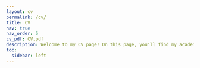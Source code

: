 ```yaml
---
layout: cv
permalink: /cv/
title: CV
nav: true
nav_order: 5
cv_pdf: CV.pdf
description: Welcome to my CV page! On this page, you'll find my academic and professional background, skills, and achievements. Also, you can download my CV by clicking the PDF button above. I'm passionate about my field and eager to make a difference. Let's connect!
toc:
  sidebar: left
---
```

